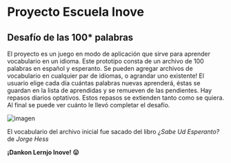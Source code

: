 # Proyecto Escuela Inove

## Desafío de las 100* palabras ##


El proyecto es un juego en modo de aplicación que sirve para
aprender vocabulario en un idioma. Este prototipo consta de un
archivo de 100 palabras en español y esperanto. 
Se pueden agregar archivos de vocabulario en cualquier par de idiomas, o agrandar uno existente!
El usuario elige cada día cuántas palabras nuevas aprenderá, éstas se guardan en 
la lista de aprendidas y se remueven de las pendientes. 
Hay repasos diarios optativos. Estos repasos se extienden tanto como se quiera.
Al final se puede ver cuánto le llevó completar el desafío.

![imagen](https://www.kcsdschools.net/cms/lib/SC01916800/Centricity/Domain/892/loyola-world-language-debate-Thinkstock.gif)

El vocabulario del archivo inicial fue sacado del libro _¿Sabe Ud Esperanto?_ de _Jorge Hess_

**¡Dankon Lernjo Inove! :stuck_out_tongue:**

